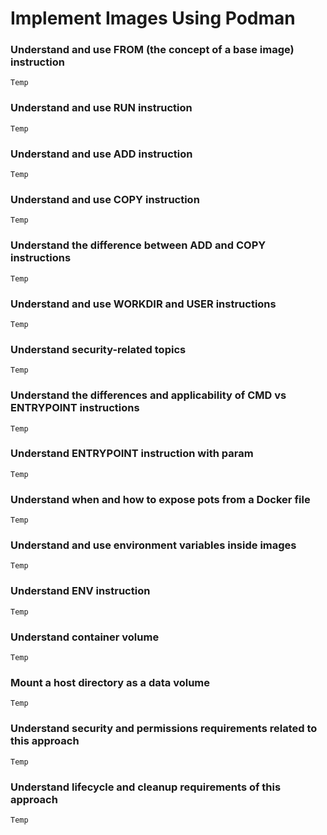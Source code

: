 # Implement Images Using Podman

### Understand and use FROM (the concept of a base image) instruction

`Temp`

### Understand and use RUN instruction

`Temp`

### Understand and use ADD instruction

`Temp`

### Understand and use COPY instruction

`Temp`

### Understand the difference between ADD and COPY instructions

`Temp`

### Understand and use WORKDIR and USER instructions

`Temp`

### Understand security-related topics

`Temp`

### Understand the differences and applicability of CMD vs ENTRYPOINT instructions

`Temp`

### Understand ENTRYPOINT instruction with param

`Temp`

### Understand when and how to expose pots from a Docker file

`Temp`

### Understand and use environment variables inside images

`Temp`

### Understand ENV instruction

`Temp`

### Understand container volume

`Temp`

### Mount a host directory as a data volume

`Temp`

### Understand security and permissions requirements related to this approach

`Temp`

### Understand lifecycle and cleanup requirements of this approach

`Temp`